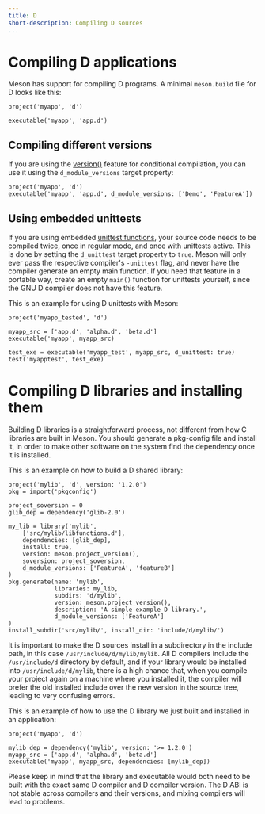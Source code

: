 ```yaml
---
title: D
short-description: Compiling D sources
...
```


# Compiling D applications

Meson has support for compiling D programs. A minimal `meson.build` file for D looks like this:

```meson
project('myapp', 'd')

executable('myapp', 'app.d')
```

## Compiling different versions

If you are using the [version()](https://dlang.org/spec/version.html) feature for conditional compilation, you can use it using the `d_module_versions`
target property:
```meson
project('myapp', 'd')
executable('myapp', 'app.d', d_module_versions: ['Demo', 'FeatureA'])
```

## Using embedded unittests

If you are using embedded [unittest functions](https://dlang.org/spec/unittest.html), your source code needs to be compiled twice, once in regular
mode, and once with unittests active. This is done by setting the `d_unittest` target property to `true`.
Meson will only ever pass the respective compiler's `-unittest` flag, and never have the compiler generate an empty main function.
If you need that feature in a portable way, create an empty `main()` function for unittests yourself, since the GNU D compiler
does not have this feature.

This is an example for using D unittests with Meson:
```meson
project('myapp_tested', 'd')

myapp_src = ['app.d', 'alpha.d', 'beta.d']
executable('myapp', myapp_src)

test_exe = executable('myapp_test', myapp_src, d_unittest: true)
test('myapptest', test_exe)
```

# Compiling D libraries and installing them

Building D libraries is a straightforward process, not different from how C libraries are built in Meson. You should generate a pkg-config file
and install it, in order to make other software on the system find the dependency once it is installed.

This is an example on how to build a D shared library:
```meson
project('mylib', 'd', version: '1.2.0')
pkg = import('pkgconfig')

project_soversion = 0
glib_dep = dependency('glib-2.0')

my_lib = library('mylib',
    ['src/mylib/libfunctions.d'],
    dependencies: [glib_dep],
    install: true,
    version: meson.project_version(),
    soversion: project_soversion,
    d_module_versions: ['FeatureA', 'featureB']
)
pkg.generate(name: 'mylib',
             libraries: my_lib,
             subdirs: 'd/mylib',
             version: meson.project_version(),
             description: 'A simple example D library.',
             d_module_versions: ['FeatureA']
)
install_subdir('src/mylib/', install_dir: 'include/d/mylib/')
```

It is important to make the D sources install in a subdirectory in the include path, in this case `/usr/include/d/mylib/mylib`.
All D compilers include the `/usr/include/d` directory by default, and if your library would be installed into `/usr/include/d/mylib`, there
is a high chance that, when you compile your project again on a machine where you installed it, the compiler will prefer the old installed include over
the new version in the source tree, leading to very confusing errors.

This is an example of how to use the D library we just built and installed in an application:
```meson
project('myapp', 'd')

mylib_dep = dependency('mylib', version: '>= 1.2.0')
myapp_src = ['app.d', 'alpha.d', 'beta.d']
executable('myapp', myapp_src, dependencies: [mylib_dep])
```

Please keep in mind that the library and executable would both need to be built with the exact same D compiler and D compiler version. The D ABI is not
stable across compilers and their versions, and mixing compilers will lead to problems.
